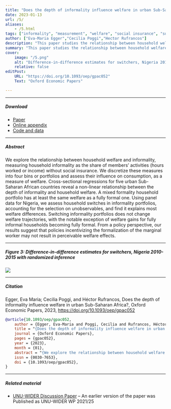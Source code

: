```yaml
---
title: "Does the depth of informality influence welfare in urban Sub-Saharan Africa? " 
date: 2023-01-13
url: /5/
aliases:
    - /5.html 
tags: ["informality", "measurement", "welfare", "social insurance", "sub-saharan", "africa", "differences-in-differences"]
author: ["Eva-Maria Egger","Cecilia Poggi","Hector Rufrancos"]
description: "This paper studies the relationship between household welfare and informality. Assuming income pooling, we propose new measures of household informality. Published in OEP, 2022." 
summary: "This paper studies the relationship between household welfare and informality. Assuming income pooling, we propose new measures of household informality. Using panel data for Nigeria, we employ a novel approach assessing household switches in informality portfolios, accounting for selection on unobservables and find it explaining most welfare differences." 
cover:
    image: "/5.png"
    alt: "Difference-in-difference estimates for switchers, Nigeria 2010-2015 with randomized inference"
    relative: false
editPost:
    URL: "https://doi.org/10.1093/oep/gpac052"
    Text: "Oxford Economic Papers"

---
```


---

##### Download

+ [Paper](https://academic.oup.com/oep/advance-article/doi/10.1093/oep/gpac052/6987007)
+ [Online appendix](/5a.pdf)
+ [Code and data](https://bitbucket.org/heelguru/doi-efac/src/master/)

---

##### Abstract

We explore the relationship between household welfare and informality, measuring household informality as the share of members’ activities (hours worked or income) without social insurance. We discretize these measures into four bins or portfolios and assess their influence on consumption, as a measure of welfare. Cross-sectional regressions for five urban Sub-Saharan African countries reveal a non-linear relationship between the depth of informality and household welfare. A mixed formality household portfolio has at least the same welfare as a fully formal one. Using panel data for Nigeria, we assess household switches in informality portfolios, accounting for the selection on unobservables, and find it explains most welfare differences. Switching informality portfolios does not change welfare trajectories, with the notable exception of welfare gains for fully informal households becoming fully formal. From a policy perspective, our results suggest that policies incentivizing the formalization of the marginal worker may not result in perceivable welfare effects.

---

##### Figure 3:  Difference-in-difference estimates for switchers, Nigeria 2010-2015 with randomized inference

![](/5.png)

---

##### Citation

Egger, Eva Maria;  Cecilia Poggi, and Héctor Rufrancos, Does the depth of informality influence welfare in urban Sub-Saharan Africa?, Oxford Economic Papers, 2023, https://doi.org/10.1093/oep/gpac052

```BibTeX
@article{10.1093/oep/gpac052,
    author = {Egger, Eva-Maria and Poggi, Cecilia and Rufrancos, Héctor},
    title = "{Does the depth of informality influence welfare in urban Sub-Saharan Africa?}",
    journal = {Oxford Economic Papers},
    pages = {gpac052},
    year = {2023},
    month = {01},
    abstract = "{We explore the relationship between household welfare and informality, measuring household informality as the share of members’ activities (hours worked or income) without social insurance. We discretize these measures into four bins or portfolios and assess their influence on consumption, as a measure of welfare. Cross-sectional regressions for five urban Sub-Saharan African countries reveal a non-linear relationship between the depth of informality and household welfare. A mixed formality household portfolio has at least the same welfare as a fully formal one. Using panel data for Nigeria, we assess household switches in informality portfolios, accounting for the selection on unobservables, and find it explains most welfare differences. Switching informality portfolios does not change welfare trajectories, with the notable exception of welfare gains for fully informal households becoming fully formal. From a policy perspective, our results suggest that policies incentivizing the formalization of the marginal worker may not result in perceivable welfare effects.}",
    issn = {0030-7653},
    doi = {10.1093/oep/gpac052},
}

```    

---

##### Related material

+ [UNU-WIDER Discussion Paper](https://www.wider.unu.edu/sites/default/files/Publications/Working-paper/PDF/wp2021-25-welfare-depth-informality-Africa.pdf) – An earlier version of the paper was Published as UNU-WIDER WP 2021/25